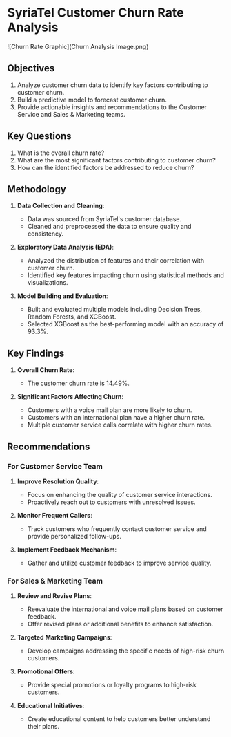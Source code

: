# SyriaTel Customer Churn Rate Analysis

![Churn Rate Graphic](Churn Analysis Image.png)

## Objectives
1. Analyze customer churn data to identify key factors contributing to customer churn.
2. Build a predictive model to forecast customer churn.
3. Provide actionable insights and recommendations to the Customer Service and Sales & Marketing teams.

## Key Questions
1. What is the overall churn rate?
2. What are the most significant factors contributing to customer churn?
3. How can the identified factors be addressed to reduce churn?

## Methodology
1. **Data Collection and Cleaning**:
   - Data was sourced from SyriaTel's customer database.
   - Cleaned and preprocessed the data to ensure quality and consistency.

2. **Exploratory Data Analysis (EDA)**:
   - Analyzed the distribution of features and their correlation with customer churn.
   - Identified key features impacting churn using statistical methods and visualizations.

3. **Model Building and Evaluation**:
   - Built and evaluated multiple models including Decision Trees, Random Forests, and XGBoost.
   - Selected XGBoost as the best-performing model with an accuracy of 93.3%.

## Key Findings
1. **Overall Churn Rate**:
   - The customer churn rate is 14.49%.

2. **Significant Factors Affecting Churn**:
   - Customers with a voice mail plan are more likely to churn.
   - Customers with an international plan have a higher churn rate.
   - Multiple customer service calls correlate with higher churn rates.

## Recommendations
### For Customer Service Team
1. **Improve Resolution Quality**:
   - Focus on enhancing the quality of customer service interactions.
   - Proactively reach out to customers with unresolved issues.

2. **Monitor Frequent Callers**:
   - Track customers who frequently contact customer service and provide personalized follow-ups.

3. **Implement Feedback Mechanism**:
   - Gather and utilize customer feedback to improve service quality.

### For Sales & Marketing Team
1. **Review and Revise Plans**:
   - Reevaluate the international and voice mail plans based on customer feedback.
   - Offer revised plans or additional benefits to enhance satisfaction.

2. **Targeted Marketing Campaigns**:
   - Develop campaigns addressing the specific needs of high-risk churn customers.

3. **Promotional Offers**:
   - Provide special promotions or loyalty programs to high-risk customers.

4. **Educational Initiatives**:
   - Create educational content to help customers better understand their plans.